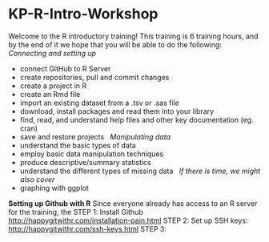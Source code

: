 # KP-R-Intro-Workshop

Welcome to the R introductory training! This training is 6 training hours, and by the end of it we hope that you will be able to do the following: &nbsp;
*Connecting and setting up*
- connect GitHub to R Server 
- create repositories, pull and commit changes 
- create a project in R
- create an Rmd file
- import an existing dataset from a .tsv or .sas file
- download, install packages and read them into your library
- find, read, and understand help files and other key documentation (eg. cran)
- save and restore projects &nbsp;
*Manipulating data*
- understand the basic types of data
- employ basic data manipulation techniques
- produce descriptive/summary statistics
- understand the different types of missing data  &nbsp;
*If there is time, we might also cover*
- graphing with ggplot





**Setting up Github with R**
Since everyone already has access to an R server for the training, the 
STEP 1: Install Github http://happygitwithr.com/installation-pain.html
STEP 2: Set up SSH keys: http://happygitwithr.com/ssh-keys.html
STEP 3: 

